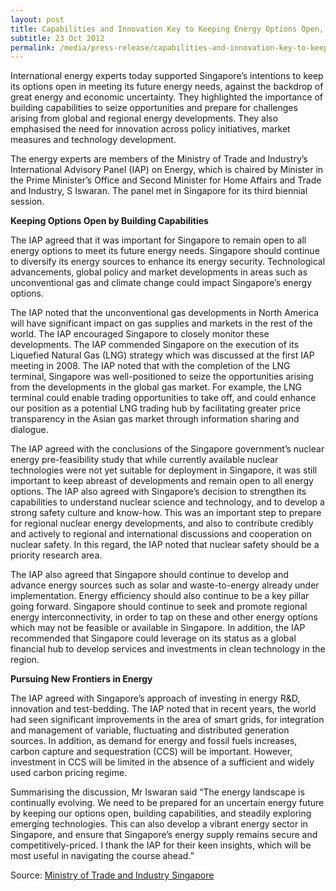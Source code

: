 ```yaml
---
layout: post
title: Capabilities and Innovation Key to Keeping Energy Options Open, say International Experts
subtitle: 23 Oct 2012
permalink: /media/press-release/capabilities-and-innovation-key-to-keeping-energy-options-open-say-international-experts
---
```


International energy experts today supported Singapore’s intentions to keep its options open in meeting its future energy needs, against the backdrop of great energy and economic uncertainty. They highlighted the importance of building capabilities to seize opportunities and prepare for challenges arising from global and regional energy developments. They also emphasised the need for innovation across policy initiatives, market measures and technology development.

The energy experts are members of the Ministry of Trade and Industry’s International Advisory Panel (IAP) on Energy, which is chaired by Minister in the Prime Minister’s Office and Second Minister for Home Affairs and Trade and Industry, S Iswaran. The panel met in Singapore for its third biennial session.

**Keeping Options Open by Building Capabilities**

The IAP agreed that it was important for Singapore to remain open to all energy options to meet its future energy needs. Singapore should continue to diversify its energy sources to enhance its energy security. Technological advancements, global policy and market developments in areas such as unconventional gas and climate change could impact Singapore’s energy options. 

The IAP noted that the unconventional gas developments in North America will have significant impact on gas supplies and markets in the rest of the world. The IAP encouraged Singapore to closely monitor these developments. The IAP commended Singapore on the execution of its Liquefied Natural Gas (LNG) strategy which was discussed at the first IAP meeting in 2008. The IAP noted that with the completion of the LNG terminal, Singapore was well-positioned to seize the opportunities arising from the developments in the global gas market. For example, the LNG terminal could enable trading opportunities to take off, and could enhance our position as a potential LNG trading hub by facilitating greater price transparency in the Asian gas market through information sharing and dialogue. 

The IAP agreed with the conclusions of the Singapore government’s nuclear energy pre-feasibility study that while currently available nuclear technologies were not yet suitable for deployment in Singapore, it was still important to keep abreast of developments and remain open to all energy options. The IAP also agreed with Singapore’s decision to strengthen its capabilities to understand nuclear science and technology, and to develop a strong safety culture and know-how. This was an important step to prepare for regional nuclear energy developments, and also to contribute credibly and actively to regional and international discussions and cooperation on nuclear safety. In this regard, the IAP noted that nuclear safety should be a priority research area. 

The IAP also agreed that Singapore should continue to develop and advance energy sources such as solar and waste-to-energy already under implementation. Energy efficiency should also continue to be a key pillar going forward. Singapore should continue to seek and promote regional energy interconnectivity, in order to tap on these and other energy options which may not be feasible or available in Singapore. In addition, the IAP recommended that Singapore could leverage on its status as a global financial hub to develop services and investments in clean technology in the region.

**Pursuing New Frontiers in Energy**

The IAP agreed with Singapore’s approach of investing in energy R&D, innovation and test-bedding. The IAP noted that in recent years, the world had seen significant improvements in the area of smart grids, for integration and management of variable, fluctuating and distributed generation sources. In addition, as demand for energy and fossil fuels increases, carbon capture and sequestration (CCS) will be important. However, investment in CCS will be limited in the absence of a sufficient and widely used carbon pricing regime. 

Summarising the discussion, Mr Iswaran said “The energy landscape is continually evolving. We need to be prepared for an uncertain energy future by keeping our options open, building capabilities, and steadily exploring emerging technologies. This can also develop a vibrant energy sector in Singapore, and ensure that Singapore’s energy supply remains secure and competitively-priced. I thank the IAP for their keen insights, which will be most useful in navigating the course ahead.”

Source: [<a href="https://www.mti.gov.sg/" target="_blank">Ministry of Trade and Industry Singapore</a>](https://www.mti.gov.sg/)
